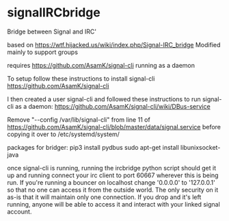 # signalIRCbridge
Bridge between Signal and IRC'

based on https://wtf.hijacked.us/wiki/index.php/Signal-IRC_bridge
Modified mainly to support groups

requires https://github.com/AsamK/signal-cli running as a daemon

To setup follow these instructions to install signal-cli
https://github.com/AsamK/signal-cli

I then created a user signal-cli and followed these instructions to run signal-cli as a daemon: https://github.com/AsamK/signal-cli/wiki/DBus-service

Remove "--config /var/lib/signal-cli" from line 11 of https://github.com/AsamK/signal-cli/blob/master/data/signal.service before copying it over to /etc/systemd/system/



packages for bridger:
pip3 install pydbus
sudo apt-get install libunixsocket-java


once signal-cli is running, running the ircbridge python script should get it up and running
connect your irc client to port 60667 wherever this is being run. If you're running a bouncer on localhost change '0.0.0.0' to '127.0.0.1' so that no one can access it from the outside world. The only security on it as-is that it will maintain only one connection. If you drop and it's left running, anyone will be able to access it and interact with your linked signal account.
